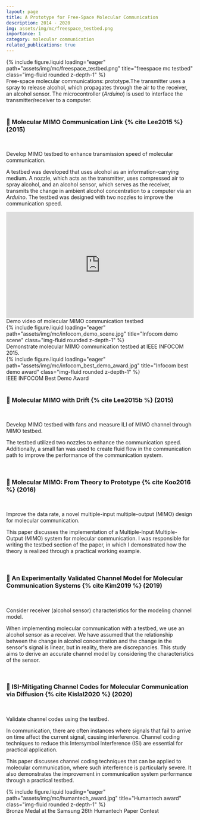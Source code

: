 ```yaml
---
layout: page
title: A Prototype for Free-Space Molecular Communication
description: 2014 - 2020
img: assets/img/mc/freespace_testbed.png
importance: 1
category: molecular communication
related_publications: true
---
```


<div class="row">
    <div class="col-sm mt-3 mt-md-0">
        {% include figure.liquid loading="eager" path="assets/img/mc/freespace_testbed.png" title="freespace mc testbed" class="img-fluid rounded z-depth-1" %}
    </div>
</div>
<div class="caption">
    Free-space molecular communications: prototype.The transmitter uses a spray to release alcohol, which propagates through the air to the receiver, an alcohol sensor. The microcontroller (<i>Arduino</i>) is used to interface the transmitter/receiver to a computer.

</div>

<br>

<h3><b>📜 Molecular MIMO Communication Link {% cite Lee2015 %} (2015)</b></h3>

<br>

Develop MIMO testbed to enhance transmission speed of molecular communication.

A testbed was developed that uses alcohol as an information-carrying medium. A nozzle, which acts as the transmitter, uses compressed air to spray alcohol, and an alcohol sensor, which serves as the receiver, transmits the change in ambient alcohol concentration to a computer via an <i>Arduino</i>. The testbed was designed with two nozzles to improve the communication speed.

<div style="position: relative; padding-bottom: 56.25%; height: 0; overflow: hidden; margin: 0 auto; max-width: 100%;">
    <iframe src="https://www.youtube.com/embed/mNjV_GEWRF8?si=LHk5rF3P_4VvECXN" title="Demo video" frameborder="0" allow="accelerometer; autoplay; clipboard-write; encrypted-media; gyroscope; picture-in-picture; web-share" referrerpolicy="strict-origin-when-cross-origin" allowfullscreen style="position: absolute; top: 0; left: 0; width: 100%; height: 100%;"></iframe>
</div>

<div class="caption">
    Demo video of molecular MIMO communication testbed
</div>

<div class="row">
    <div class="col-sm mt-3 mt-md-0">
        {% include figure.liquid loading="eager" path="assets/img/mc/infocom_demo_scene.jpg" title="Infocom demo scene" class="img-fluid rounded z-depth-1" %}
    </div>
</div>
<div class="caption">
    Demonstrate molecular MIMO communication testbed at IEEE INFOCOM 2015.
</div>

<div class="row">
    <div class="col-sm mt-3 mt-md-0">
        {% include figure.liquid loading="eager" path="assets/img/mc/infocom_best_demo_award.jpg" title="Infocom best demo award" class="img-fluid rounded z-depth-1" %}
    </div>
</div>
<div class="caption">
    IEEE INFOCOM Best Demo Award
</div>

<br>

<h3><b>📜 Molecular MIMO with Drift {% cite Lee2015b %} (2015)</b></h3>

<br>

Develop MIMO testbed with fans and measure ILI of MIMO channel through MIMO testbed.

The testbed utilized two nozzles to enhance the communication speed. Additionally, a small fan was used to create fluid flow in the communication path to improve the performance of the communication system.

<br>

<h3><b>📜 Molecular MIMO: From Theory to Prototype {% cite Koo2016 %} (2016)</b></h3>

<br>

Improve the data rate, a novel multiple-input multiple-output (MIMO) design for molecular communication.

This paper discusses the implementation of a Multiple-Input Multiple-Output (MIMO) system for molecular communication. I was responsible for writing the testbed section of the paper, in which I demonstrated how the theory is realized through a practical working example.

<br>

<h3><b>📜 An Experimentally Validated Channel Model for Molecular Communication Systems {% cite Kim2019 %} (2019)</b></h3>

<br>

Consider receiver (alcohol sensor) characteristics for the modeling channel model.

When implementing molecular communication with a testbed, we use an alcohol sensor as a receiver. We have assumed that the relationship between the change in alcohol concentration and the change in the sensor's signal is linear, but in reality, there are discrepancies. This study aims to derive an accurate channel model by considering the characteristics of the sensor.

<br>

<h3><b>📜 ISI-Mitigating Channel Codes for Molecular Communication via Diffusion {% cite Kislal2020 %} (2020)</b></h3>

<br>

Validate channel codes using the testbed.

In communication, there are often instances where signals that fail to arrive on time affect the current signal, causing interference. Channel coding techniques to reduce this Intersymbol Interference (ISI) are essential for practical application.

This paper discusses channel coding techniques that can be applied to molecular communication, where such interference is particularly severe. It also demonstrates the improvement in communication system performance through a practical testbed.

<div class="row">
    <div class="col-sm mt-3 mt-md-0">
        {% include figure.liquid loading="eager" path="assets/img/mc/humantech_award.jpg" title="Humantech award" class="img-fluid rounded z-depth-1" %}
    </div>
</div>
<div class="caption">
    Bronze Medal at the Samsung 26th Humantech Paper Contest
</div>
